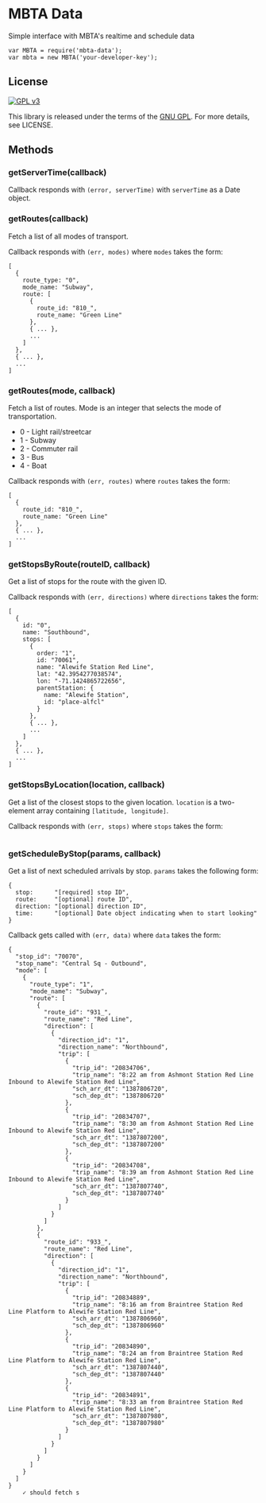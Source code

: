 # MBTA Data

Simple interface with MBTA's realtime and schedule data

```
var MBTA = require('mbta-data');
var mbta = new MBTA('your-developer-key');
```

## License

[![GPL v3](http://www.gnu.org/graphics/gplv3-88x31.png)](http://www.gnu.org/licenses/gpl.html)

This library is released under the terms of the [GNU GPL](http://www.gnu.org/licenses/gpl.html). For more details, see LICENSE.

## Methods

### getServerTime(callback)

Callback responds with `(error, serverTime)` with `serverTime` as a Date object.

### getRoutes(callback)

Fetch a list of all modes of transport.

Callback responds with `(err, modes)` where `modes` takes the form:

```
[
  {
    route_type: "0",
    mode_name: "Subway",
    route: [
      {
        route_id: "810_",
        route_name: "Green Line"
      },
      { ... },
      ...
    ]
  },
  { ... },
  ...
]
```

### getRoutes(mode, callback)

Fetch a list of routes. Mode is an integer that selects the mode of transportation.

 * 0 - Light rail/streetcar
 * 1 - Subway
 * 2 - Commuter rail
 * 3 - Bus
 * 4 - Boat

Callback responds with `(err, routes)` where `routes` takes the form:

```
[
  {
    route_id: "810_",
    route_name: "Green Line"
  },
  { ... },
  ...
]
```

### getStopsByRoute(routeID, callback)
Get a list of stops for the route with the given ID.

Callback responds with `(err, directions)` where `directions` takes the form:

```
[
  {
    id: "0",
    name: "Southbound",
    stops: [
      {
        order: "1",
        id: "70061",
        name: "Alewife Station Red Line",
        lat: "42.3954277038574",
        lon: "-71.1424865722656",
        parentStation: {
          name: "Alewife Station",
          id: "place-alfcl"
        }
      },
      { ... },
      ...
    ]
  },
  { ... },
  ...
]
```

### getStopsByLocation(location, callback)

Get a list of the closest stops to the given location. `location` is a two-element array containing `[latitude, longitude]`.

Callback responds with `(err, stops)` where `stops` takes the form:

```

```

### getScheduleByStop(params, callback)

Get a list of next scheduled arrivals by stop. `params` takes the following form:
```
{
  stop:      "[required] stop ID",
  route:     "[optional] route ID",
  direction: "[optional] direction ID",
  time:      "[optional] Date object indicating when to start looking"
}
```

Callback gets called with `(err, data)` where `data` takes the form:
```
{
  "stop_id": "70070",
  "stop_name": "Central Sq - Outbound",
  "mode": [
    {
      "route_type": "1",
      "mode_name": "Subway",
      "route": [
        {
          "route_id": "931_",
          "route_name": "Red Line",
          "direction": [
            {
              "direction_id": "1",
              "direction_name": "Northbound",
              "trip": [
                {
                  "trip_id": "20834706",
                  "trip_name": "8:22 am from Ashmont Station Red Line Inbound to Alewife Station Red Line",
                  "sch_arr_dt": "1387806720",
                  "sch_dep_dt": "1387806720"
                },
                {
                  "trip_id": "20834707",
                  "trip_name": "8:30 am from Ashmont Station Red Line Inbound to Alewife Station Red Line",
                  "sch_arr_dt": "1387807200",
                  "sch_dep_dt": "1387807200"
                },
                {
                  "trip_id": "20834708",
                  "trip_name": "8:39 am from Ashmont Station Red Line Inbound to Alewife Station Red Line",
                  "sch_arr_dt": "1387807740",
                  "sch_dep_dt": "1387807740"
                }
              ]
            }
          ]
        },
        {
          "route_id": "933_",
          "route_name": "Red Line",
          "direction": [
            {
              "direction_id": "1",
              "direction_name": "Northbound",
              "trip": [
                {
                  "trip_id": "20834889",
                  "trip_name": "8:16 am from Braintree Station Red Line Platform to Alewife Station Red Line",
                  "sch_arr_dt": "1387806960",
                  "sch_dep_dt": "1387806960"
                },
                {
                  "trip_id": "20834890",
                  "trip_name": "8:24 am from Braintree Station Red Line Platform to Alewife Station Red Line",
                  "sch_arr_dt": "1387807440",
                  "sch_dep_dt": "1387807440"
                },
                {
                  "trip_id": "20834891",
                  "trip_name": "8:33 am from Braintree Station Red Line Platform to Alewife Station Red Line",
                  "sch_arr_dt": "1387807980",
                  "sch_dep_dt": "1387807980"
                }
              ]
            }
          ]
        }
      ]
    }
  ]
}
    ✓ should fetch s
```
